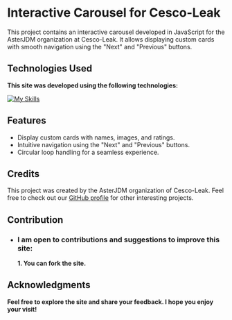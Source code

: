 # Interactive Carousel for Cesco-Leak

This project contains an interactive carousel developed in JavaScript for the AsterJDM organization at Cesco-Leak. It allows displaying custom cards with smooth navigation using the "Next" and "Previous" buttons.

## Technologies Used

**This site was developed using the following technologies:**

[![My Skills](https://skillicons.dev/icons?i=js)](https://github.com/Vital-Vuillaume)

## Features

- Display custom cards with names, images, and ratings.
- Intuitive navigation using the "Next" and "Previous" buttons.
- Circular loop handling for a seamless experience.

## Credits

This project was created by the AsterJDM organization of Cesco-Leak. Feel free to check out our [GitHub profile](https://github.com/AsterJDM/Cesco-Leak) for other interesting projects.

## Contribution

- ### I am open to contributions and suggestions to improve this site:

  **1. You can fork the site.**

## Acknowledgments

**Feel free to explore the site and share your feedback. I hope you enjoy your visit!**
